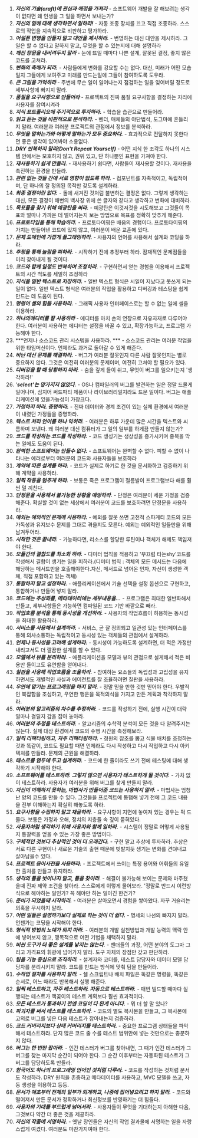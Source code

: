 1. ***자신의 기술(craft)에 관심과 애정을 가져라*** - 소프트웨어 개발을 잘 해보려는 생각이 없다면 왜 인생을 그 일을 하면서 보내는가?
2. ***자신의 일에 대해 생각하면서 일하라!*** - 자동 조종 장치를 끄고 직접 조종하라. 스스로의 작업을 지속적으로 비판하고 평가하라.
3. ***어설픈 변명을 만들지 말고 대안을 제시하라.*** - 변명하는 대신 대안을 제시하라. 그 일은 할 수 없다고 말하지 말고, 무엇을 할 수 있는지에 대해 설명하라
4. ***깨진 창문을 내버려두지 말라*** - 눈에 뜨일 때마다 나쁜 설계, 잘못된 결정, 좋지 않은 코드를 고쳐라.
5. ***변화의 촉매가 되라.*** - 사람들에게 변화를 강요할 수는 없다. 대신, 미래가 어떤 모습일지 그들에게 보여주고 미래를 만드는일에 그들이 참여하도록 도우라.
6. ***큰 그림을 기억하라*** - 주변에 무슨 일이 일어나는지 점검하는 일을 잊어버릴 정도로 세부사항에 빠지지 말라.
7. ***품질을 요구사항으로 만들어라*** - 프로젝트의 진짜 품질 요구사항을 결정하는 자리에 사용자를 참여시켜라
8. ***지식 포트폴리오에 주기적으로 투자하라.*** - 학습을 습관으로 만들어라.
9. ***읽고 듣는 것을 비판적으로 분석하라.*** - 벤더, 매체들의 야단법석, 도그마에 흔들리지 말라. 여러분과 여러분 프로젝트의 관점에서 정보를 분석하라.
10. ***무엇을 말하는가와 어떻게 말하는가 모두 중요하다.*** - 효과적으로 전달하지 못한다면 좋은 생각이 있어봐야 소용없다.
11. ***DRY 반복하지 말라(Don't Repeat Yourself)*** - 어떤 지식 한 조각도 하나의 시스템 안에서는 모호하지 않고, 권위 있고, 단 하나뿐인 표현을 가져야 한다.
12. ***재사용하기 쉽게 만들라.*** - 재사용하기 쉽다면, 사람들이 재사용할 것이다. 재사용을 촉진하는 환경을 만들라.
13. ***관련 없는 것들 간에 서로 영향이 없도록 하라.*** - 컴포넌트를 자족적이고, 독립적이며, 단 하나의 잘 정의된 목적만 갖도록 설계하라.
14. ***최종 결정이란 없다.*** - 돌에 새겨진 것처럼 불변하는 결정은 없다. 그렇게 생각하는 대신, 모든 결정이 해변의 백사장 위에 쓴 글자와 같다고 생각하고 변화에 대비하라.
15. ***목표물을 찾기 위해 예광탄을 써라.*** - 예광탄은 이것저것을 시도해보고 그것들이 목표와 얼마나 가까운 데 떨어지는지 보는 방법으로 목표를 정확히 맞추게 해준다.
16. ***프로토타입을 통해 학습하라.*** - 프로토타이핑은 배움의 경험이다. 프로토타이핑의 가치는 만들어낸 코드에 있지 않고, 여러분이 배운 교훈에 있다.
17. ***문제 도메인에 가깝게 플그래밍하라.*** - 사용자의 언어를 사용해서 설계와 코딩을 하라.
18. ***추정을 통해 놀람을 피하라.*** - 시작하기 전에 추정부터 하라. 잠재적인 문제점들을 미리 찾아내게 될 것이다.
19. ***코드와 함께 일정도 반복하며 조정하라.*** - 구현하면서 얻는 경험을 이용해서 프로젝트의 시간 척도를 세밀히 조정하라
20. ***지식을 일반 텍스트로 저장하라.*** -  일반 텍스트 형식은 시일이 지났다고 못쓰게 되는 일이 없다. 일반 텍스트 형식은 여러분의 작업을 활용하고 디버깅과 테스팅을 쉽게 만드는 데 도움이 된다.
21. ***명령어 셸의 힘들 사용하라.*** - 그래픽 사용자 인터페이스로는 할 수 없는 일에 셀을 이용하라.
22. ***하나의에디터를 잘 사용하라*** - 에디터를 마치 손의 연장으로 자유자재로 다루어야 한다. 여러분이 사용하는 에디터는 설정을 바꿀 수 있고, 확장가능하고, 프로그램 가능해야 한다.
23. ***언제나 소스코드 관리 시스템을 사용하라. *** - 소스코드 관리는 여러분 작업을 위한 타임머신이다. 언제라도 과거로 돌아갈 수 있게 해준다.
24. ***비난 대신 문제를 해결하라.*** - 버그가 여러분 잘못인지 다른 사람 잘못인지는 별로 중요하지 않다. 그것은 여전히 여러분의 문제이며, 여전히 고쳐야 할 필요가 있다.
25. ***디버깅을 할 때 당황하지 마라.*** - 숨을 깊게 들이 쉬고, 무엇이 버그를 일으키는지 '생각하라!'
26. '***select'는 망가지지 않았다.*** - OS나 컴파일러의 버그를 발견하는 일은 정말 드물게 일어나며, 심지어 써드파티 제품이나 라이브러리일지라도 드문 일이다. 버그는 애플리케이션에 있을가능성이 가장크다.
27. ***가정하지 마라. 증명하라.*** - 진짜 데이터와 경계 조건이 있는 실제 환경에서 여러분이 내렸던 가정들을 증명하라.
28. ***텍스트 처리 언어를 하나 익혀라.*** - 여러분은 하루 가운데 많은 시간을 텍스트와 씨름하며 보낸다. 왜 여러분 대신 컴퓨터가 그 일의 일부를 하게끔 만들지 않는가?
29. ***코드를 작성하는 코드를 작성하라.*** - 코드 생성기는 생상성을 증가시키며 중복을 막는 일에도 도움이 된다.
30. ***완벽한 소프트웨어는 만들수 없다.*** - 소프트웨어는 완벽할 수 없다. 피할 수 없이 나타나는 에러로부터 여러분의 코드와 사용자들을 보호하라
31. ***계약에 따른 설계를 하라.*** - 코드가 실제로 하기로 한 것을 문서화하고 검증하기 위해 계약을 사용하라.
32. ***일찍 작동을 멈추게 하라.*** - 보통은 죽은 프로그램이 절름발이 프로그램보다 해를 훨씬 덜 끼친다.
33. ***단정문을 사용해서 불가능한 상황을 예방하라.*** - 단정은 여러분이 세운 가정을 검증해준다. 확실할 것이 없는 세상에서 여러분이 코드를 보호하려면 단정문을 사용하라.
34. ***예외는 예외적인 문제에 사용하라.*** - 예외를 잘못 쓰면 고전적 스파게티 코드의 모든 가독성과 유지보수 문제를 그대로 겪을지도 모른다. 예외는 예외적인 일들만을 위해 남겨두어라.
35. ***시작한 것은 끝내라.*** - 가능하다면, 리소스를 할당한 루틴이나 객체가 해제도 책임져야 한다.
36. ***모듈간의 결합도를 최소화 하라.*** - 디미터 법칙을 적용하고 '부끄럼 타는shy'코드를 작성해서 결합이 생기는 일을 피하라.(디미터 법칙 : 객체의 모든 메서드는 다음에 해당하는 메서드만을 호출해야한다.자신, 메서드로 넘어온 인자, 자신이 생성한 객체, 직접 포함하고 있는 객체)
37. ***통합하지 말고 설정하라.*** - 애플리케이션에서 기술 선택을 설정 옵션으로 구현하고, 통합하거나 만들어 넣지 말라.
38. ***코드에는 추상화를, 메타데이터에는 세부내용을...*** - 프로그램은 최대한 일반화해서 만들고, 세부사항들은 가능하면 컴파일된 코드 기반 바깥으로 빼라.
39. ***작업흐름 분석을 통해 동시성을 개선하라.*** - 사용자의 작업흐름이 허용하는 동시성을 최대한 활용하라.
40. ***서비스를 사용해서 설계하라.*** - 서비스, 곧 잘 정의되고 일관성 있는 인터페이스를 통해 의사소통하는 독립적이고 동시성 있는 객체들의 관점에서 설계하라.
41. ***언제나 동시성을 고려해 설계하라.*** - 동시성이 가능하도록 설계하면, 더 적은 가정만 내리고서도 더 깔끔한 설계를 할 수 있다.
42. ***모델에서 뷰를 분리하라.*** - 애플리케이션을 모델과 뷰의 관점으로 설게해서 적은 비용만 들이고도 유연함을 얻어내다.
43. ***칠판을 사용해 작업흐름을 조율하라.*** - 참여하는 요소들의 독립성과 고립성을 유지하면서도 개별적인 사실과 에이전트를 잘 조율하려면 칠판을 사용하라.
44. ***우연에 맡기는 프로그래밍을 하지 말라.*** - 정말 믿을 만한 것만 믿어야 한다. 우발적인 복잡함을 조심하고, 우연한 행운을 목적의식을 가지고 만든 계획과 착각하지 말라.
45. ***여러분의 알고리즘의 차수를 추정하라.*** - 코드를 작성하기 전에, 실행 시간이 대략 얼마나 걸릴지 감을 잡아 놓아라.
46. ***여러분의 추정을 테스트하라.*** - 알고리즘의 수학적 분석이 모든 것을 다 알려주지는 않는다. 실제 대상 환경에서 코드의 수행 시간을 측정해보라.
47. ***일찍 리팩터링하고, 자주 리팩터링하라.*** - 정원의 잡초를 뽑고 식물 배치를 조정하는것과 똑같이, 코드도 필요할 때면 언제라도 다시 작성하고 다시 작업하고 다시 아키텍처를 만들라. 문제의 근원을 해결하라.
48. ***테스르를 염두에 두고 설계하라.*** - 코드에 한 줄이라도 쓰기 전에 테스팅에 대해 생각하기 시작해야 한다.
49. ***소프트웨어를 테스트하라. 그렇지 않으면 사용자가 테스트하게 될 것이다.*** - 가차 없이 테스트하라. 사용자가 여러분을 위해 버그를 찾게 만들지 말라.
50. ***자신이 이해하지 못하는, 마법사가 만들어준 코드는 사용하지 말라.*** - 마법사는 엄청난 양의 코드를 만들 수 있다. 그것들을 프로젝트에 통햅해 넣기 전에 그 코드 내용을 전부 이해하는지 확실히 해놓도록 하라.
51. ***요구사항을 수집하지 말고 채굴하라.*** - 요구사항이 지면에 놓여져 있는 경우는 퍽 드물다. 보통은 가정과 오해, 정치의 지층들 속 깊이 묻혀있다.
52. ***사용자처럼 생각하기 위해 사용자와 함께 일하라.*** - 시스템이 정말로 어떻게 사용될지 통찰력을 얻을 수 있는 가장 좋은 방법이다.
53. ***구체적인 것보다 추상적인 것이 더 오래간다.*** - 구현 말고 추상에 투자하라. 추상은 서로 다른 구현이나 새로운 기술의 출현 때문에 빗발치듯 생기는 변화를 견뎌내고 살아남을수 있다.
54. ***프로젝트 용어사전을 사용하라.*** - 프로젝트에서 쓰이는 특정 용어와 어휘들의 유일한 출처를 만들고 유지하라.
55. ***생각의 틀을 벗어나지 말고, 틀을 찾아라.*** - 해결이 불가능해 보이는 문제와 마주쳤을때 진짜 제약 조건을 찾아라. 스스로에게 이렇게 물어보라. '정말로 반드시 이런방식으로 해야하는 일인가? 꼭 해야만 하는 일이긴 한건가?
56. ***준비가 되었을때 시작하라.*** - 여러분은 살아오면서 경험을 쌓아왔다. 자꾸 거슬리는 의혹을 무시하지 말라.
57. ***어떤 일들은 설명하기보다 실제로 하는 것이 더 쉽다.*** - 명세의 나선의 빠지지 말라. 언젠가는 코딩을 시작해야 한다.
58. ***형식적 방법의 노예가 되지 마라.*** - 여러분의 개발 실천방법과 개발 능력의 맥락 안에 넣어보지 않고, 맹목적으로 어떤 기법을 채택하지 말라.
59. ***비싼 도구가 더 좋은 설계를 낳지는 않는다.*** - 벤더들의 과장, 어떤 분야의 도그마 그리고 가격표의 휘광에 넘어가지 말라. 도구 자체의 장점만 갖고 판단하라.
60. ***팀을 기능 중심으로 조직하라.*** - 설계자와 코더를, 테스트 담당자와 데이터 모델 담당자를 분리시키지 말라. 코드를 만드는 방식에 맞춰 팀을 만들어라.
61. ***수작업 절차를 사용하지 말라.*** - 쉘 스크립트나 배치 파일은 똑같은 명령을, 똑같은 순서로, 어느 때라도 반복해서 실행 해준다.
62. ***일찍 테스트하고, 자주 테스트하라. 자동으로 테스트하라.*** - 매번 빌드할 때마다 실행되는 테스트가 책꽂이의 테스트 계획보다 훨씬 효과적이다.
63. ***모든 테스트가 통과하기 전엔 코딩이 다 된게 아니다.*** - 뭐 더 할 말 있나?
64. ***파괴자를 써서 테스트를 테스트하라.*** - 코드의 별도 복사본을 만들고, 그 복사본에 고의로 버그를 넣은 다음 테스트가 잡아내는지 검증하라.
65. ***코드 커버리지보다 상태 커버리지를 테스트하라.*** - 중요한 프로그램 상태들을 파악해서 테스트하라. 단지 많은 코드 줄 수를 테스트 범위안에 넣는 것만으로는 충분하지 않다.
66. ***버그는 한 번만 잡아라.*** - 인간 테스터가 버그를 찾아내면, 그 때가 인간 테스터가 그 버그를 찾는 마지막 순간이 되어야 한다. 그 순간 이후부터는 자동화된 테스트가 그 버그를 담당하도록 만들라.
67. ***한국어도 하나의 프로그래밍 언어인 것처럼 다루라.*** - 코드를 작성하는 것처럼 문서도 작성하라. DRY 원칙을 존중하고 메타데이터를 사용하고, MVC 모델을 쓰고, 자동 생성을 이용하고 등등.
68. ***문서가 애초부터 전체의 일부가 되게하고, 나중에 집어넣으려고 하지 말라.*** - 코드와 떨어져서 만든 문서가 정확하거나 최신정보를 반영하기는 더 힘들다.
69. ***사용자의 기대를 부드럽게 넘어서라.*** - 사용자들이 무엇을 기대하는지 아해한 다음, 그것보다 약간 더 좋은 것을 제공하라.
70. ***자신의 작품에 서명하라.*** - 옛날 장인들은 자신의 작업 결과물에 서명하는 일을 자랑스럽게 여겼다. 여러분도 마찬가지여야 한다.
